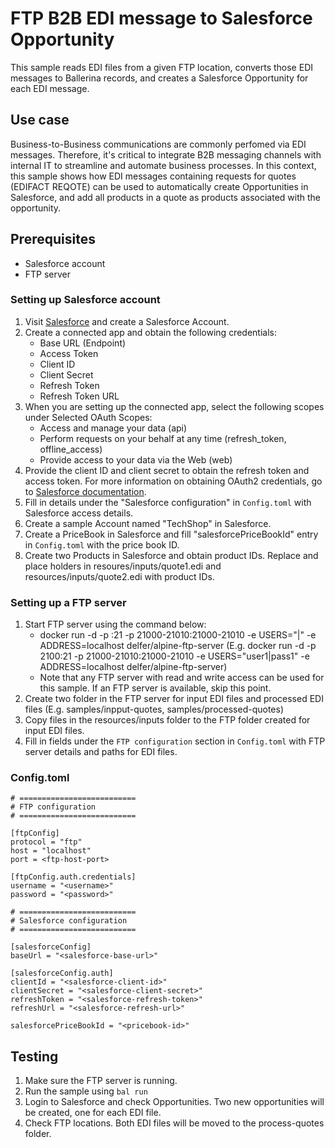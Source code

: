 # FTP B2B EDI message to Salesforce Opportunity

This sample reads EDI files from a given FTP location, converts those EDI messages to Ballerina records, and creates a Salesforce Opportunity for each EDI message.

## Use case

Business-to-Business communications are commonly perfomed via EDI messages. Therefore, it's critical to integrate B2B messaging channels with internal IT to streamline and automate business processes. In this context, this sample shows how EDI messages containing requests for quotes (EDIFACT REQOTE) can be used to automatically create Opportunities in Salesforce, and add all products in a quote as products associated with the opportunity.

## Prerequisites
* Salesforce account
* FTP server

### Setting up Salesforce account
1. Visit [Salesforce](https://www.salesforce.com/) and create a Salesforce Account.
2. Create a connected app and obtain the following credentials:
    *   Base URL (Endpoint)
    *   Access Token
    *   Client ID
    *   Client Secret
    *   Refresh Token
    *   Refresh Token URL
3. When you are setting up the connected app, select the following scopes under Selected OAuth Scopes:
    *   Access and manage your data (api)
    *   Perform requests on your behalf at any time (refresh_token, offline_access)
    *   Provide access to your data via the Web (web)
4. Provide the client ID and client secret to obtain the refresh token and access token. For more information on obtaining OAuth2 credentials, go to [Salesforce documentation](https://help.salesforce.com/articleView?id=remoteaccess_authenticate_overview.htm).
5. Fill in details under the "Salesforce configuration" in `Config.toml` with Salesforce access details.
6. Create a sample Account named "TechShop" in Salesforce.
7. Create a PriceBook in Salesforce and fill "salesforcePriceBookId" entry in `Config.toml` with the price book ID.
8. Create two Products in Salesforce and obtain product IDs. Replace <productId1> and <productId2> place holders in resoures/inputs/quote1.edi and resources/inputs/quote2.edi with product IDs. 

### Setting up a FTP server
1. Start FTP server using the command below:
    * docker run -d -p <ftp-host-port>:21 -p 21000-21010:21000-21010 -e USERS="<username>|<password>" -e ADDRESS=localhost delfer/alpine-ftp-server
    (E.g. docker run -d -p 2100:21 -p 21000-21010:21000-21010 -e USERS="user1|pass1" -e ADDRESS=localhost delfer/alpine-ftp-server)
    * Note that any FTP server with read and write access can be used for this sample. If an FTP server is available, skip this point.
2. Create two folder in the FTP server for input EDI files and processed EDI files (E.g. samples/inpput-quotes, samples/processed-quotes)
3. Copy files in the resources/inputs folder to the FTP folder created for input EDI files.
4. Fill in fields under the `FTP configuration` section in `Config.toml` with FTP server details and paths for EDI files.

### Config.toml
```
# ==========================
# FTP configuration
# ==========================

[ftpConfig]
protocol = "ftp"
host = "localhost"
port = <ftp-host-port>

[ftpConfig.auth.credentials]
username = "<username>"
password = "<password>"

# ==========================
# Salesforce configuration
# ==========================

[salesforceConfig]
baseUrl = "<salesforce-base-url>"

[salesforceConfig.auth]
clientId = "<salesforce-client-id>"
clientSecret = "<salesforce-client-secret>"
refreshToken = "<salesforce-refresh-token>"
refreshUrl = "<salesforce-refresh-url>"

salesforcePriceBookId = "<pricebook-id>"
```

## Testing

1. Make sure the FTP server is running.
2. Run the sample using `bal run`
3. Login to Salesforce and check Opportunities. Two new opportunities will be created, one for each EDI file.
4. Check FTP locations. Both EDI files will be moved to the process-quotes folder.



